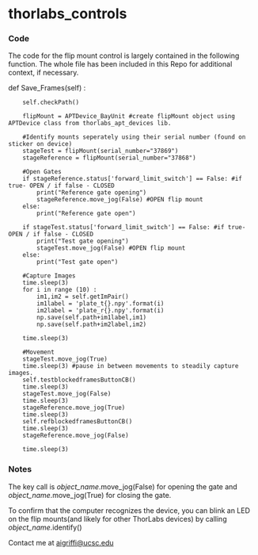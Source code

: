 # thorlabs_controls

### Code 

The code for the flip mount control is largely contained in the following function. The whole file has been included in this Repo for additional context, if necessary.

def Save_Frames(self) :

        self.checkPath()

        flipMount = APTDevice_BayUnit #create flipMount object using APTDevice class from thorlabs_apt_devices lib.

        #Identify mounts seperately using their serial number (found on sticker on device) 
        stageTest = flipMount(serial_number="37869") 
        stageReference = flipMount(serial_number="37868")

        #Open Gates
        if stageReference.status['forward_limit_switch'] == False: #if true- OPEN / if false - CLOSED
            print("Reference gate opening")
            stageReference.move_jog(False) #OPEN flip mount
        else:
            print("Reference gate open")

        if stageTest.status['forward_limit_switch'] == False: #if true- OPEN / if false - CLOSED
            print("Test gate opening")
            stageTest.move_jog(False) #OPEN flip mount
        else: 
            print("Test gate open")

        #Capture Images
        time.sleep(3)
        for i in range (10) :
            im1,im2 = self.getImPair() 
            im1label = 'plate_t{}.npy'.format(i)
            im2label = 'plate_r{}.npy'.format(i)
            np.save(self.path+im1label,im1)
            np.save(self.path+im2label,im2)

        time.sleep(3)
        
        #Movement 
        stageTest.move_jog(True)
        time.sleep(3) #pause in between movements to steadily capture images.
        self.testblockedframesButtonCB()
        time.sleep(3)
        stageTest.move_jog(False)
        time.sleep(3)
        stageReference.move_jog(True)
        time.sleep(3)
        self.refblockedframesButtonCB()
        time.sleep(3)
        stageReference.move_jog(False)

        time.sleep(3)

### Notes

The key call is <em>object_name</em>.move_jog(False) for opening the gate and  <em>object_name</em>.move_jog(True) for closing the gate.

To confirm that the computer recognizes the device, you can blink an LED on the flip mounts(and likely for other ThorLabs devices) by calling <em>object_name</em>.identify()

Contact me at aigriffi@ucsc.edu

